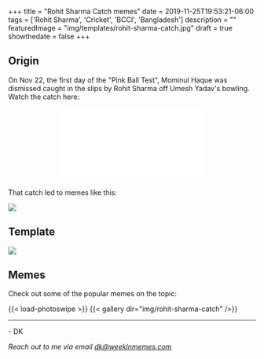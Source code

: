 +++
title = "Rohit Sharma Catch memes"
date = 2019-11-25T19:53:21-06:00
tags = ['Rohit Sharma', 'Cricket', 'BCCI', 'Bangladesh']
description = ""
featuredImage = "img/templates/rohit-sharma-catch.jpg"
draft = true
showthedate = false
+++

## Origin

On Nov 22, the first day of the "Pink Ball Test", Mominul Haque was dismissed caught in the slips by Rohit Sharma off Umesh Yadav's bowling. Watch the catch here:

<!--more-->
<center><iframe src='//players.brightcove.net/3588749423001/Y5cFT70XGK_default/index.html?videoId=6107443389001' allowfullscreen frameborder=0></iframe></center>

That catch led to memes like this:

![](img/rohit-sharma-catch/rohit-sharma-catch-002.png)

## Template

![](img/templates/rohit-sharma-catch.jpg)

## Memes

Check out some of the popular memes on the topic:

{{< load-photoswipe >}}
{{< gallery dir="img/rohit-sharma-catch" />}}


---
\- DK

*Reach out to me via email dk@weekinmemes.com*